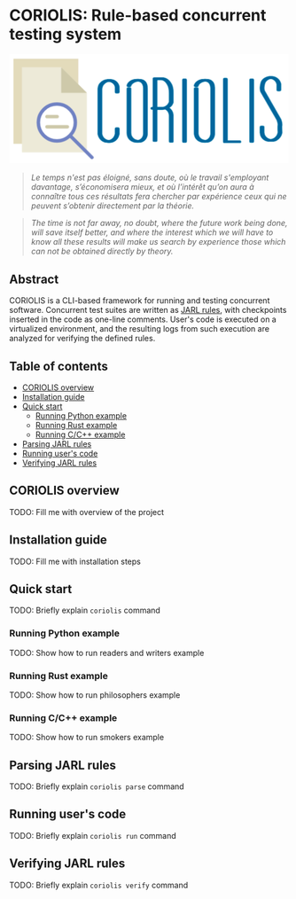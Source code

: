 # CORIOLIS: Rule-based concurrent testing system

![](docs/coriolis_logo.png)

> _Le temps n'est pas éloigné, sans doute, où le travail s'employant davantage, s’économisera mieux, et où l’intérêt qu’on aura à connaître tous ces résultats fera chercher par expérience ceux qui ne peuvent s’obtenir directement par la théorie._

> _The time is not far away, no doubt, where the future work being done, will save itself better, and where the interest which we will have to know all these results will make us search by experience those which can not be obtained directly by theory._


## Abstract

CORIOLIS is a CLI-based framework for running and testing concurrent software. Concurrent test suites are written as [JARL rules](docs/jarl_spec.md), with checkpoints inserted in the code as one-line comments. User's code is executed on a virtualized environment, and the resulting logs from such execution are analyzed for verifying the defined rules.  

## Table of contents

- [CORIOLIS overview](#coriolis-overview)
- [Installation guide](#installation-guide)
- [Quick start](#quick-start)
  - [Running Python example](#running-python-example)
  - [Running Rust example](#running-rust-example)
  - [Running C/C++ example](#running-c/c++-example)
- [Parsing JARL rules](#parsing-jarl-rules)
- [Running user's code](#running-user's-code)
- [Verifying JARL rules](#verifying-jarl-rules)

## CORIOLIS overview

TODO: Fill me with overview of the project

## Installation guide

TODO: Fill me with installation steps

## Quick start

TODO: Briefly explain `coriolis` command

### Running Python example

TODO: Show how to run readers and writers example

### Running Rust example

TODO: Show how to run philosophers example

### Running C/C++ example

TODO: Show how to run smokers example

## Parsing JARL rules

TODO: Briefly explain `coriolis parse` command

## Running user's code

TODO: Briefly explain `coriolis run` command

## Verifying JARL rules

TODO: Briefly explain `coriolis verify` command

